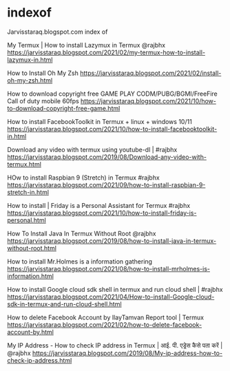 # indexof
Jarvisstaraq.blogspot.com index of

My Termux | How to install Lazymux in Termux @rajbhx
https://jarvisstaraq.blogspot.com/2021/02/my-termux-how-to-install-lazymux-in.html

How to Install Oh My Zsh
https://jarvisstaraq.blogspot.com/2021/02/install-oh-my-zsh.html

How to download copyright free GAME PLAY CODM/PUBG/BGMI/FreeFire Call of duty mobile 60fps 
https://jarvisstaraq.blogspot.com/2021/10/how-to-download-copyright-free-game.html

How to install FacebookToolkit in Termux + linux + windows 10/11
https://jarvisstaraq.blogspot.com/2021/10/how-to-install-facebooktoolkit-in.html

Download any video with termux using youtube-dl | #rajbhx
https://jarvisstaraq.blogspot.com/2019/08/Download-any-video-with-termux.html

HOw to install Raspbian 9 (Stretch) in Termux #rajbhx
https://jarvisstaraq.blogspot.com/2021/09/how-to-install-raspbian-9-stretch-in.html

How to install | Friday is a Personal Assistant for Termux #rajbhx 
https://jarvisstaraq.blogspot.com/2021/10/how-to-install-friday-is-personal.html

How To Install Java In Termux Without Root @rajbhx
https://jarvisstaraq.blogspot.com/2019/08/how-to-install-java-in-termux-without-root.html

How to install Mr.Holmes is a information gathering
https://jarvisstaraq.blogspot.com/2021/08/how-to-install-mrholmes-is-information.html

How to install Google cloud sdk shell in termux and run cloud shell | #rajbhx
https://jarvisstaraq.blogspot.com/2021/04/How-to-install-Google-cloud-sdk-in-termux-and-run-cloud-shell.html

How to delete Facebook Account by IlayTamvan Report tool | Termux
https://jarvisstaraq.blogspot.com/2021/02/how-to-delete-facebook-account-by.html

My IP Address - How to check IP address in Termux | आई. पी. एड्रेस कैसे पता करें | @rajbhx 
https://jarvisstaraq.blogspot.com/2019/08/My-ip-address-how-to-check-ip-address.html

